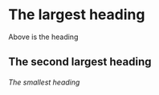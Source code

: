 # The largest heading
Above is the heading
## The second largest heading
###### The smallest heading